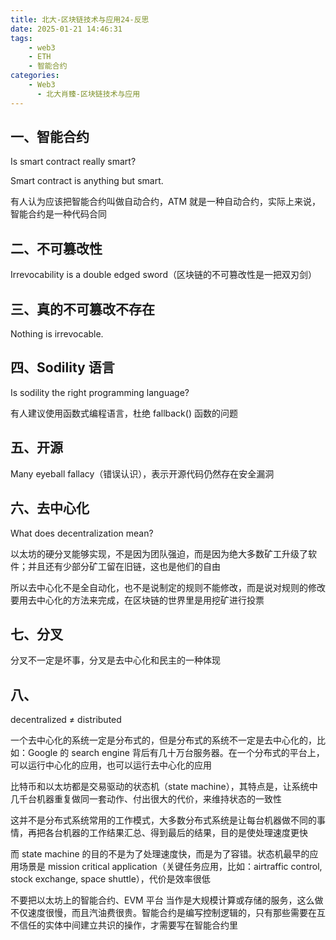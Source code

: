 ```yaml
---
title: 北大-区块链技术与应用24-反思
date: 2025-01-21 14:46:31
tags:
    - web3
    - ETH
    - 智能合约
categories:
    - Web3
      - 北大肖臻-区块链技术与应用
---
```


## 一、智能合约

Is smart contract really smart?

Smart contract is anything but smart.

有人认为应该把智能合约叫做自动合约，ATM 就是一种自动合约，实际上来说，智能合约是一种代码合同

## 二、不可篡改性

Irrevocability is a double edged sword（区块链的不可篡改性是一把双刃剑）

## 三、真的不可篡改不存在

Nothing is irrevocable.

## 四、Sodility 语言

Is sodility the right programming language?

有人建议使用函数式编程语言，杜绝 fallback() 函数的问题

## 五、开源

Many eyeball fallacy（错误认识），表示开源代码仍然存在安全漏洞

## 六、去中心化

What does decentralization mean?

以太坊的硬分叉能够实现，不是因为团队强迫，而是因为绝大多数矿工升级了软件；并且还有少部分矿工留在旧链，这也是他们的自由

所以去中心化不是全自动化，也不是说制定的规则不能修改，而是说对规则的修改要用去中心化的方法来完成，在区块链的世界里是用挖矿进行投票

## 七、分叉

分叉不一定是坏事，分叉是去中心化和民主的一种体现

## 八、

decentralized ≠ distributed

一个去中心化的系统一定是分布式的，但是分布式的系统不一定是去中心化的，比如：Google 的 search engine 背后有几十万台服务器。在一个分布式的平台上，可以运行中心化的应用，也可以运行去中心化的应用

比特币和以太坊都是交易驱动的状态机（state machine），其特点是，让系统中几千台机器重复做同一套动作、付出很大的代价，来维持状态的一致性

这并不是分布式系统常用的工作模式，大多数分布式系统是让每台机器做不同的事情，再把各台机器的工作结果汇总、得到最后的结果，目的是使处理速度更快

而 state machine 的目的不是为了处理速度快，而是为了容错。状态机最早的应用场景是 mission critical application（关键任务应用，比如：airtraffic control, stock exchange, space shuttle），代价是效率很低

不要把以太坊上的智能合约、EVM 平台 当作是大规模计算或存储的服务，这么做不仅速度很慢，而且汽油费很贵。智能合约是编写控制逻辑的，只有那些需要在互不信任的实体中间建立共识的操作，才需要写在智能合约里
